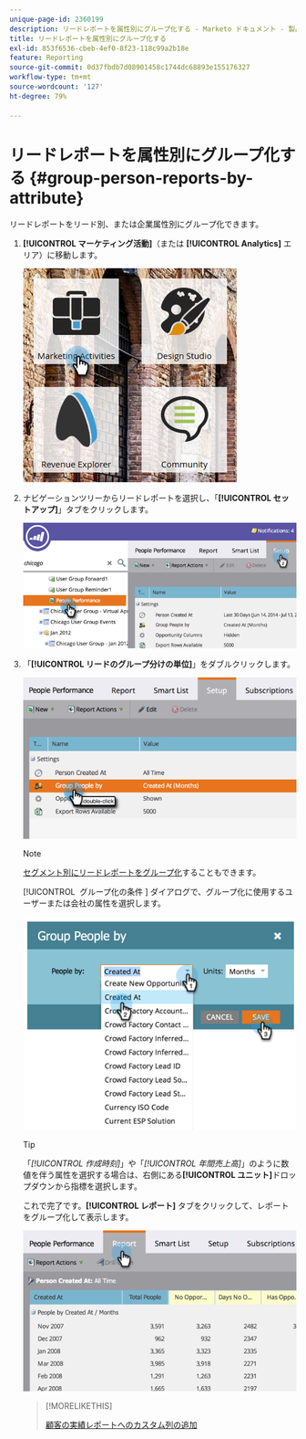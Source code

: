 ```yaml
---
unique-page-id: 2360199
description: リードレポートを属性別にグループ化する - Marketo ドキュメント - 製品ドキュメント
title: リードレポートを属性別にグループ化する
exl-id: 853f6536-cbeb-4ef0-8f23-118c99a2b18e
feature: Reporting
source-git-commit: 0d37fbdb7d08901458c1744dc68893e155176327
workflow-type: tm+mt
source-wordcount: '127'
ht-degree: 79%

---
```


# リードレポートを属性別にグループ化する {#group-person-reports-by-attribute}

リードレポートをリード別、または企業属性別にグループ化できます。

1. **[!UICONTROL マーケティング活動]**（または **[!UICONTROL Analytics]** エリア）に移動します。

   ![](assets/image2017-3-28-10-3a22-3a53.png)

1. ナビゲーションツリーからリードレポートを選択し、「**[!UICONTROL セットアップ]**」タブをクリックします。

   ![](assets/image2017-3-28-11-3a33-3a48.png)

1. 「**[!UICONTROL リードのグループ分けの単位]**」をダブルクリックします。

   ![](assets/image2017-3-28-11-3a34-3a5.png)

   >[!NOTE]
   >
   >[セグメント別にリードレポートをグループ化](/help/marketo/product-docs/personalization/segmentation-and-snippets/segmentation/group-person-reports-by-segment.md)することもできます。

   [!UICONTROL &#x200B; グループ化の条件 &#x200B;] ダイアログで、グループ化に使用するユーザーまたは会社の属性を選択します。

   ![](assets/image2017-3-28-11-3a34-3a42.png)

   >[!TIP]
   >
   >「_[!UICONTROL 作成時刻]_」や「_[!UICONTROL 年間売上高]_」のように数値を伴う属性を選択する場合は、右側にある&#x200B;**[!UICONTROL ユニット]**&#x200B;ドロップダウンから指標を選択します。

   これで完了です。**[!UICONTROL レポート]** タブをクリックして、レポートをグループ化して表示します。

   ![](assets/image2017-3-28-11-3a35-3a0.png)

   >[!MORELIKETHIS]
   >
   >[顧客の実績レポートへのカスタム列の追加](/help/marketo/product-docs/reporting/basic-reporting/editing-reports/add-custom-columns-to-a-person-report.md)
